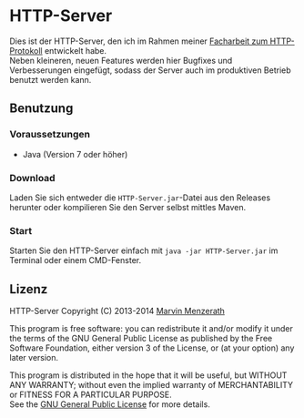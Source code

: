 # HTTP-Server

Dies ist der HTTP-Server, den ich im Rahmen meiner [Facharbeit zum HTTP-Protokoll](http://menzerath.eu/artikel/wie-funktioniert-das-http-protokoll/) entwickelt habe.  
Neben kleineren, neuen Features werden hier Bugfixes und Verbesserungen eingefügt, sodass der Server auch im produktiven Betrieb benutzt werden kann.

## Benutzung

### Voraussetzungen
* Java (Version 7 oder höher)

### Download
Laden Sie sich entweder die `HTTP-Server.jar`-Datei aus den Releases herunter oder kompilieren Sie den Server selbst mittles Maven.

### Start
Starten Sie den HTTP-Server einfach mit `java -jar HTTP-Server.jar` im Terminal oder einem CMD-Fenster.

## Lizenz
HTTP-Server
Copyright (C) 2013-2014 [Marvin Menzerath](http://menzerath.eu)

This program is free software: you can redistribute it and/or modify it under the terms of the GNU General Public License as published by the Free Software Foundation, either version 3 of the License, or (at your option) any later version.

This program is distributed in the hope that it will be useful, but WITHOUT ANY WARRANTY; without even the implied warranty of MERCHANTABILITY or FITNESS FOR A PARTICULAR PURPOSE.  
See the [GNU General Public License](https://github.com/MarvinMenzerath/HTTP-Server/blob/master/LICENSE) for more details.